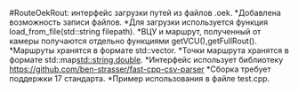 #RouteOekRout: интерфейс загрузки путей из файлов .oek.
  *Добавлена возможность записи файлов.
  *Для загрузки используется функция load_from_file(std::string filepath).
  *ВЦУ и маршрут, полученный от камеры получаются отдельно функциями getVCU(),getFullRout().
  *Маршруты хранятся в формате std::vector<OekPoint>.
  *Точки маршрута хранятся в формате std::map<std::string,double>.
  *Интерфейс использует библиотеку https://github.com/ben-strasser/fast-cpp-csv-parser
  *Сборка требует поддержки 17 стандарта.
  *Пример использования в файле test.cpp.
